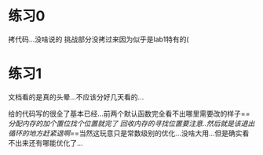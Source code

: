 # 练习0

拷代码...没啥说的 挑战部分没拷过来因为似乎是lab1特有的(

# 练习1

文档看的是真的头晕...不应该分好几天看的...

给的代码写的很全了基本已经...前两个默认函数完全看不出哪里需要改的样子=_=分配内存的加个置位找个位置就完了
回收内存的寻找位置要注意..然后就是该退出循环的地方赶紧退啊=_=当然这玩意只是常数级别的优化...没啥大用...但是确实看不出来还有哪能优化了...